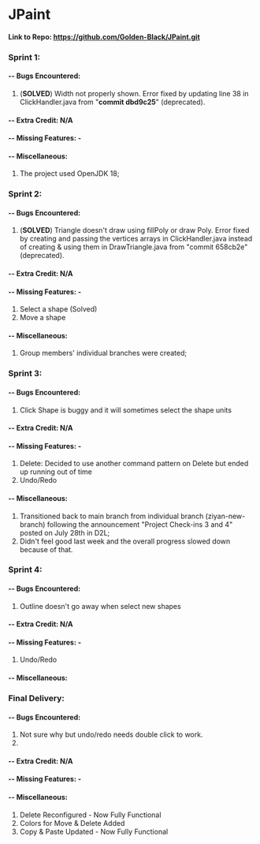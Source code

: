 # JPaint
#### Link to Repo: https://github.com/Golden-Black/JPaint.git 

### Sprint 1:
#### -- Bugs Encountered: 
1. (<b>SOLVED</b>) Width not properly shown. Error fixed by updating line 38 in ClickHandler.java from  "<b>commit dbd9c25</b>" (deprecated). 
#### -- Extra Credit: N/A
#### -- Missing Features: - 
#### -- Miscellaneous: 
1. The project used OpenJDK 18;


### Sprint 2:
#### -- Bugs Encountered:
1. (<b>SOLVED</b>) Triangle doesn't draw using fillPoly or draw Poly.
   Error fixed by creating and passing the vertices arrays in ClickHandler.java instead of creating & using them in DrawTriangle.java from "commit 658cb2e" (deprecated).
#### -- Extra Credit: N/A
#### -- Missing Features: -
1. Select a shape (Solved)
2. Move a shape

#### -- Miscellaneous:
1. Group members' individual branches were created;

### Sprint 3:
#### -- Bugs Encountered:
1. Click Shape is buggy and it will sometimes select the shape units
#### -- Extra Credit: N/A
#### -- Missing Features: -
1. Delete: Decided to use another command pattern on Delete but ended up running out of time
2. Undo/Redo
#### -- Miscellaneous:
1. Transitioned back to main branch from individual branch (ziyan-new-branch) following the announcement "Project Check-ins 3 and 4" posted on July 28th in D2L;
2. Didn't feel good last week and the overall progress slowed down because of that.

### Sprint 4:
#### -- Bugs Encountered:
1. Outline doesn't go away when select new shapes
#### -- Extra Credit: N/A
#### -- Missing Features: -
1. Undo/Redo
#### -- Miscellaneous:

### Final Delivery:
#### -- Bugs Encountered:
1. Not sure why but undo/redo needs double click to work. 
2. 
#### -- Extra Credit: N/A
#### -- Missing Features: -
#### -- Miscellaneous:
1. Delete Reconfigured - Now Fully Functional
2. Colors for Move & Delete Added
3. Copy & Paste Updated - Now Fully Functional